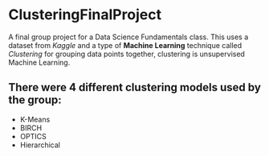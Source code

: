 # ClusteringFinalProject
A final group project for a Data Science Fundamentals class. This uses a dataset from *Kaggle* and a type of **Machine Learning** technique called *Clustering* for grouping data points together, clustering is unsupervised Machine Learning.

## There were 4 different clustering models used by the group:
* K-Means
* BIRCH
* OPTICS
* Hierarchical
